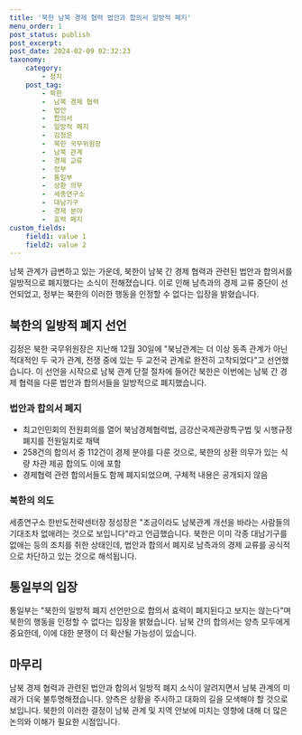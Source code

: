 ```yaml
---
title: '북한 남북 경제 협력 법안과 합의서 일방적 폐지'
menu_order: 1
post_status: publish
post_excerpt: 
post_date: 2024-02-09 02:32:23
taxonomy:
    category:
        - 정치
    post_tag:
        - 북한
        -  남북 경제 협력
        -  법안
        -  합의서
        -  일방적 폐지
        -  김정은
        -  북한 국무위원장
        -  남북 관계
        -  경제 교류
        -  정부
        -  통일부
        -  상환 의무
        -  세종연구소
        -  대남기구
        -  경제 분야
        -  효력 폐지
custom_fields:
    field1: value 1
    field2: value 2
---
```


남북 관계가 급변하고 있는 가운데, 북한이 남북 간 경제 협력과 관련된 법안과 합의서를 일방적으로 폐지했다는 소식이 전해졌습니다. 이로 인해 남측과의 경제 교류 중단이 선언되었고, 정부는 북한의 이러한 행동을 인정할 수 없다는 입장을 밝혔습니다.
## 북한의 일방적 폐지 선언
김정은 북한 국무위원장은 지난해 12월 30일에 "북남관계는 더 이상 동족 관계가 아닌 적대적인 두 국가 관계, 전쟁 중에 있는 두 교전국 관계로 완전히 고착되었다"고 선언했습니다. 이 선언을 시작으로 남북 관계 단절 절차에 들어간 북한은 이번에는 남북 간 경제 협력을 다룬 법안과 합의서들을 일방적으로 폐지했습니다.
### 법안과 합의서 폐지
- 최고인민회의 전원회의를 열어 북남경제협력법, 금강산국제관광특구법 및 시행규정 폐지를 전원일치로 채택
- 258건의 합의서 중 112건이 경제 분야를 다룬 것으로, 북한의 상환 의무가 있는 식량 차관 제공 합의도 이에 포함
- 경제협력 관련 합의서들도 함께 폐지되었으며, 구체적 내용은 공개되지 않음
### 북한의 의도
세종연구소 한반도전략센터장 정성장은 "조금이라도 남북관계 개선을 바라는 사람들의 기대조차 없애려는 것으로 보입니다"라고 언급했습니다. 북한은 이미 각종 대남기구를 없애는 등의 조치를 취한 상태인데, 법안과 합의서 폐지로 남측과의 경제 교류를 공식적으로 차단하고 있는 것으로 해석됩니다.
## 통일부의 입장
통일부는 "북한의 일방적 폐지 선언만으로 합의서 효력이 폐지된다고 보지는 않는다"며 북한의 행동을 인정할 수 없다는 입장을 밝혔습니다. 남북 간의 합의서는 양측 모두에게 중요한데, 이에 대한 분쟁이 더 확산될 가능성이 있습니다.
## 마무리
남북 경제 협력과 관련된 법안과 합의서 일방적 폐지 소식이 알려지면서 남북 관계의 미래가 더욱 불투명해졌습니다. 양측은 상황을 주시하고 대화의 길을 모색해야 할 것으로 보입니다. 북한의 이러한 결정이 남북 관계 및 지역 안보에 미치는 영향에 대해 더 많은 논의와 이해가 필요한 시점입니다.
